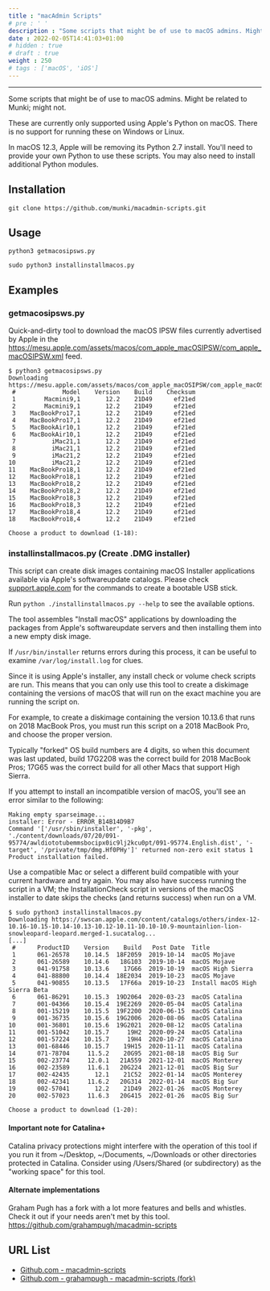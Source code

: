 ```yaml
---
title : "macAdmin Scripts"
# pre : ' '
description : "Some scripts that might be of use to macOS admins. Might be related to Munki; might not."
date : 2022-02-05T14:41:03+01:00
# hidden : true
# draft : true
weight : 250
# tags : ['macOS', 'iOS']
---
```


---

Some scripts that might be of use to macOS admins. Might be related to Munki;
might not.

These are currently only supported using Apple's Python on macOS. There is no support for running these on Windows or Linux.

In macOS 12.3, Apple will be removing its Python 2.7 install. You'll need to provide your own Python to use these scripts. You may also need to install additional Python modules.

## Installation

```plain
git clone https://github.com/munki/macadmin-scripts.git
```

## Usage

```plain
python3 getmacosipsws.py
```

```plain
sudo python3 installinstallmacos.py
```

## Examples

### getmacosipsws.py

Quick-and-dirty tool to download the macOS IPSW files currently advertised by Apple in the <https://mesu.apple.com/assets/macos/com_apple_macOSIPSW/com_apple_macOSIPSW.xml> feed.

```plain
$ python3 getmacosipsws.py                                                                                                          
Downloading https://mesu.apple.com/assets/macos/com_apple_macOSIPSW/com_apple_macOSIPSW.xml...
 #             Model    Version    Build    Checksum
 1        Macmini9,1       12.2    21D49      ef21ed
 2        Macmini9,1       12.2    21D49      ef21ed
 3    MacBookPro17,1       12.2    21D49      ef21ed
 4    MacBookPro17,1       12.2    21D49      ef21ed
 5    MacBookAir10,1       12.2    21D49      ef21ed
 6    MacBookAir10,1       12.2    21D49      ef21ed
 7          iMac21,1       12.2    21D49      ef21ed
 8          iMac21,1       12.2    21D49      ef21ed
 9          iMac21,2       12.2    21D49      ef21ed
10          iMac21,2       12.2    21D49      ef21ed
11    MacBookPro18,1       12.2    21D49      ef21ed
12    MacBookPro18,1       12.2    21D49      ef21ed
13    MacBookPro18,2       12.2    21D49      ef21ed
14    MacBookPro18,2       12.2    21D49      ef21ed
15    MacBookPro18,3       12.2    21D49      ef21ed
16    MacBookPro18,3       12.2    21D49      ef21ed
17    MacBookPro18,4       12.2    21D49      ef21ed
18    MacBookPro18,4       12.2    21D49      ef21ed

Choose a product to download (1-18): 
```

### installinstallmacos.py (Create .DMG installer)

This script can create disk images containing macOS Installer applications available via Apple's softwareupdate catalogs. Please check [support.apple.com](https://support.apple.com/en-us/HT201372) for the commands to create a bootable USB stick.

Run `python ./installinstallmacos.py --help` to see the available options.

The tool assembles "Install macOS" applications by downloading the packages from Apple's softwareupdate servers and then installing them into a new empty disk image.

If `/usr/bin/installer` returns errors during this process, it can be useful to examine `/var/log/install.log` for clues.

Since it is using Apple's installer, any install check or volume check scripts are run. This means that you can only use this tool to create a diskimage containing the versions of macOS that will run on the exact machine you are running the script on.

For example, to create a diskimage containing the version 10.13.6 that runs on 2018 MacBook Pros, you must run this script on a 2018 MacBook Pro, and choose the proper version.

Typically "forked" OS build numbers are 4 digits, so when this document was last updated, build 17G2208 was the correct build for 2018 MacBook Pros; 17G65 was the correct build for all other Macs that support High Sierra.

If you attempt to install an incompatible version of macOS, you'll see an error similar to the following:

```plain
Making empty sparseimage...
installer: Error - ERROR_B14B14D9B7
Command '['/usr/sbin/installer', '-pkg', './content/downloads/07/20/091-95774/awldiototubemmsbocipx0ic9lj2kcu0pt/091-95774.English.dist', '-target', '/private/tmp/dmg.Hf0PHy']' returned non-zero exit status 1
Product installation failed.
```

Use a compatible Mac or select a different build compatible with your current hardware and try again. You may also have success running the script in a VM; the InstallationCheck script in versions of the macOS installer to date skips the checks (and returns success) when run on a VM.

```plain
$ sudo python3 installinstallmacos.py
Downloading https://swscan.apple.com/content/catalogs/others/index-12-10.16-10.15-10.14-10.13-10.12-10.11-10.10-10.9-mountainlion-lion-snowleopard-leopard.merged-1.sucatalog...
[...]
 #      ProductID    Version    Build   Post Date  Title
 1      061-26578    10.14.5  18F2059  2019-10-14  macOS Mojave
 2      061-26589    10.14.6   18G103  2019-10-14  macOS Mojave
 3      041-91758    10.13.6    17G66  2019-10-19  macOS High Sierra
 4      041-88800    10.14.4  18E2034  2019-10-23  macOS Mojave
 5      041-90855    10.13.5   17F66a  2019-10-23  Install macOS High Sierra Beta
 6      061-86291    10.15.3  19D2064  2020-03-23  macOS Catalina
 7      001-04366    10.15.4  19E2269  2020-05-04  macOS Catalina
 8      001-15219    10.15.5  19F2200  2020-06-15  macOS Catalina
 9      001-36735    10.15.6  19G2006  2020-08-06  macOS Catalina
10      001-36801    10.15.6  19G2021  2020-08-12  macOS Catalina
11      001-51042    10.15.7     19H2  2020-09-24  macOS Catalina
12      001-57224    10.15.7     19H4  2020-10-27  macOS Catalina
13      001-68446    10.15.7    19H15  2020-11-11  macOS Catalina
14      071-78704     11.5.2    20G95  2021-08-18  macOS Big Sur
15      002-23774     12.0.1   21A559  2021-12-01  macOS Monterey
16      002-23589     11.6.1   20G224  2021-12-01  macOS Big Sur
17      002-42435       12.1    21C52  2022-01-14  macOS Monterey
18      002-42341     11.6.2   20G314  2022-01-14  macOS Big Sur
19      002-57041       12.2    21D49  2022-01-26  macOS Monterey
20      002-57023     11.6.3   20G415  2022-01-26  macOS Big Sur

Choose a product to download (1-20):
```

#### Important note for Catalina+

Catalina privacy protections might interfere with the operation of this tool if you run it from ~/Desktop, ~/Documents, ~/Downloads or other directories protected in Catalina. Consider using /Users/Shared (or subdirectory) as the "working space" for this tool.

#### Alternate implementations

Graham Pugh has a fork with a lot more features and bells and whistles. Check it out if your needs aren't met by this tool.
<https://github.com/grahampugh/macadmin-scripts>

## URL List

- [Github.com - macadmin-scripts](https://github.com/munki/macadmin-scripts/)
- [Github.com - grahampugh - macadmin-scripts (fork)](https://github.com/grahampugh/macadmin-scripts)
